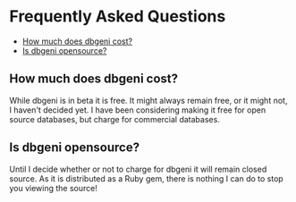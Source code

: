 # Frequently Asked Questions

* [How much does dbgeni cost?](#1)
* [Is dbgeni opensource?](#2)

## How much does dbgeni cost?<a id="1"></a>

While dbgeni is in beta it is free. It might always remain free, or it might not, I haven't decided yet. I have been considering making it free for open source databases, but charge for commercial databases.

## Is dbgeni opensource?<a id="2"></a>

Until I decide whether or not to charge for dbgeni it will remain closed source. As it is distributed as a Ruby gem, there is nothing I can do to stop you viewing the source!